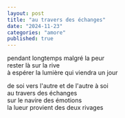 ```yaml
---
layout: post
title: "au travers des échanges"
date: "2024-11-23"
categories: "amore"
published: true
---
```


pendant longtemps malgré la peur  
rester là sur la rive  
à espérer la lumière qui viendra un jour  

de soi vers l'autre et de l'autre à soi  
au travers des échanges  
sur le navire des émotions  
la lueur provient des deux rivages  
